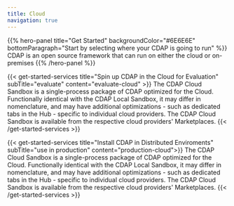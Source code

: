 ```yaml
---
title: Cloud
navigation: true
---
```


{{% hero-panel title="Get Started" 
               backgroundColor="#6E6E6E" 
               bottomParagraph="Start by selecting where your CDAP is going to run" %}}
CDAP is an open source framework that can run on either the cloud or on-premises
{{% /hero-panel %}}

{{< get-started-services title="Spin up CDAP in the Cloud for Evaluation" subTitle="evaluate" content="evaluate-cloud" >}}
The CDAP Cloud Sandbox is a single-process package of CDAP optimized for the Cloud. Functionally identical 
with the CDAP Local Sandbox, it may differ in nomenclature, and may have additional optimizations - such as 
dedicated tabs in the Hub - specific to individual cloud providers. The CDAP Cloud Sandbox is available from 
the respective cloud providers' Marketplaces.
{{< /get-started-services >}}

{{< get-started-services title="Install CDAP in Distributed Enviroments" subTitle="use in production" content="production-cloud">}}
The CDAP Cloud Sandbox is a single-process package of CDAP optimized for the Cloud. Functionally identical 
with the CDAP Local Sandbox, it may differ in nomenclature, and may have additional optimizations - such as 
dedicated tabs in the Hub - specific to individual cloud providers. The CDAP Cloud Sandbox is available from 
the respective cloud providers' Marketplaces.
{{< /get-started-services >}}
